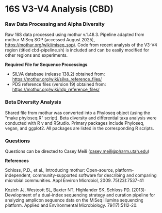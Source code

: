 # 16S V3-V4 Analysis (CBD)

### Raw Data Processing and Alpha Diversity
Raw 16S data processed using mothur v.1.48.3. Pipeline adapted from mothur MiSeq SOP (accessed August 2025), https://mothur.org/wiki/miseq_sop/. Code from recent analysis of the V3-V4 region (titled cbd-pipeline.sh) is included and can be easily modified for other regions and experiments. 

**Required File for Sequence Processings**
- SILVA database (release 138.2) obtained from: https://mothur.org/wiki/silva_reference_files/
- PDS reference files (version 19) obtained from: https://mothur.org/wiki/rdp_reference_files/


### Beta Diversity Analysis
Shared file from mothur was converted into a Phyloseq object (using the "make phyloseq.R" script). Beta diversity and differential taxa analysis were conducted with R v and RStudio. Primary packages include Phyloseq, vegan, and ggplot2. All packages are listed in the corresponding R scripts.



### Questions 
Questions can be directed to Casey Meili (casey.meili@pharm.utah.edu)



**References**

Schloss, P.D., et al., Introducing mothur: Open-source, platform-independent, community-supported software for describing and comparing microbial communities. Appl Environ Microbiol, 2009. 75(23):7537-41

Kozich JJ, Westcott SL, Baxter NT, Highlander SK, Schloss PD. (2013): Development of a dual-index sequencing strategy and curation pipeline for analyzing amplicon sequence data on the MiSeq Illumina sequencing platform. Applied and Environmental Microbiology. 79(17):5112-20.


